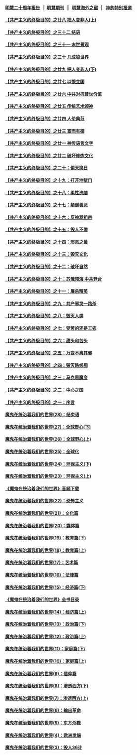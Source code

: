 #### [明慧二十周年报告](https://github.com/gfw-breaker/mh-reports/blob/master/README.md?t=07181836) &nbsp;&nbsp;|&nbsp;&nbsp;[明慧期刊](https://github.com/gfw-breaker/mh-qikan) &nbsp;&nbsp;|&nbsp;&nbsp; [明慧海外之窗](https://github.com/gfw-breaker/mh-news/blob/master/README.md?t=07181836) &nbsp;&nbsp;|&nbsp;&nbsp; [神韵特别报道](https://github.com/gfw-breaker/mh-news/blob/master/shenyun.md?t=07181836) 

#### [【共产主义的终极目的】之廿八 把人变非人(上)](../pages/nsc422/n11340492.md?t=07181836) 

#### [【共产主义的终极目的】之三十二 结语](../pages/nsc422/n11360535.md?t=07181836) 

#### [【共产主义的终极目的】之三十一 末世景观](../pages/nsc422/n11351129.md?t=07181836) 

#### [【共产主义的终极目的】之三十 几成狼世界](../pages/nsc422/n11348280.md?t=07181836) 

#### [【共产主义的终极目的】之廿九 把人变非人(下)](../pages/nsc422/n11344140.md?t=07181836) 

#### [【共产主义的终极目的】之廿七 以恨立国](../pages/nsc422/n11336944.md?t=07181836) 

#### [【共产主义的终极目的】之廿六 中共对抗普世价值](../pages/nsc422/n11324785.md?t=07181836) 

#### [【共产主义的终极目的】之廿五 传统艺术颂神](../pages/nsc422/n11296396.md?t=07181836) 

#### [【共产主义的终极目的】之廿四 人伦典范](../pages/nsc422/n11296397.md?t=07181836) 

#### [【共产主义的终极目的】之廿三 富而有德](../pages/nsc422/n11283598.md?t=07181836) 

#### [【共产主义的终极目的】之廿一 神传语言文字](../pages/nsc422/n11263265.md?t=07181836) 

#### [【共产主义的终极目的】之廿二 破坏修炼文化](../pages/nsc422/n11245728.md?t=07181836) 

#### [【共产主义的终极目的】之二十：偷天换日](../pages/nsc422/n11238846.md?t=07181836) 

#### [【共产主义的终极目的】之十九：打开地狱门](../pages/nsc422/n11206376.md?t=07181836) 

#### [【共产主义的终极目的】之十八：柔性洗脑](../pages/nsc422/n11199994.md?t=07181836) 

#### [【共产主义的终极目的】之十七：颠倒善恶](../pages/nsc422/n11179782.md?t=07181836) 

#### [【共产主义的终极目的】之十六：反神骂祖宗](../pages/nsc422/n11166798.md?t=07181836) 

#### [【共产主义的终极目的】之十五：毁人不倦](../pages/nsc422/n11166792.md?t=07181836) 

#### [【共产主义的终极目的】之十四：邪恶之最](../pages/nsc422/n11150249.md?t=07181836) 

#### [【共产主义的终极目的】之十三：毁灭文化](../pages/nsc422/n11135227.md?t=07181836) 

#### [【共产主义的终极目的】之十二：破坏自然](../pages/nsc422/n11135214.md?t=07181836) 

#### [【共产主义的终极目的】之十：苏俄预演 中共登台](../pages/nsc422/n11118424.md?t=07181836) 

#### [【共产主义的终极目的】之十一：屠杀精英](../pages/nsc422/n11118442.md?t=07181836) 

#### [【共产主义的终极目的】之九：共产邪灵一路杀](../pages/nsc422/n11114139.md?t=07181836) 

#### [【共产主义的终极目的】之八：毁灭人类](../pages/nsc422/n11108503.md?t=07181836) 

#### [【共产主义的终极目的】之七：受苦的还是工农](../pages/nsc422/n11101809.md?t=07181836) 

#### [【共产主义的终极目的】之六：甜头和苦头](../pages/nsc422/n11096971.md?t=07181836) 

#### [【共产主义的终极目的】之五：万变不离其邪](../pages/nsc422/n11091285.md?t=07181836) 

#### [【共产主义的终极目的】之四：毁灭路线图](../pages/nsc422/n11086284.md?t=07181836) 

#### [【共产主义的终极目的】之三：马克思魔变](../pages/nsc422/n11061941.md?t=07181836) 

#### [【共产主义的终极目的】之二：中心之国](../pages/nsc422/n11047728.md?t=07181836) 

#### [【共产主义的终极目的】之一：序言](../pages/nsc422/n11086077.md?t=07181836) 

#### [魔鬼在统治着我们的世界(28)：结束语](../pages/nsc422/n10936246.md?t=07181836) 

#### [魔鬼在统治着我们的世界(27)：全球野心(下)](../pages/nsc422/n10928319.md?t=07181836) 

#### [魔鬼在统治着我们的世界(26)：全球野心(上)](../pages/nsc422/n10900318.md?t=07181836) 

#### [魔鬼在统治着我们的世界(25)：全球化](../pages/nsc422/n10788205.md?t=07181836) 

#### [魔鬼在统治着我们的世界(24)：环保主义(下)](../pages/nsc422/n10695307.md?t=07181836) 

#### [魔鬼在统治着我们的世界(23)：环保主义(上)](../pages/nsc422/n10688613.md?t=07181836) 

#### [《魔鬼在统治着我们的世界》音频下载](../pages/nsc422/n10635553.md?t=07181836) 

#### [魔鬼在统治着我们的世界(22)：恐怖主义](../pages/nsc422/n10614727.md?t=07181836) 

#### [魔鬼在统治着我们的世界(21)：文化篇](../pages/nsc422/n10597706.md?t=07181836) 

#### [魔鬼在统治着我们的世界(20)：媒体篇](../pages/nsc422/n10586579.md?t=07181836) 

#### [魔鬼在统治着我们的世界(19)：教育篇(下)](../pages/nsc422/n10564808.md?t=07181836) 

#### [魔鬼在统治着我们的世界(18)：教育篇(上)](../pages/nsc422/n10526970.md?t=07181836) 

#### [魔鬼在统治着我们的世界(17)：艺术篇](../pages/nsc422/n10499093.md?t=07181836) 

#### [魔鬼在统治着我们的世界(16)：法律篇](../pages/nsc422/n10485969.md?t=07181836) 

#### [魔鬼在统治着我们的世界(15)：经济篇(下)](../pages/nsc422/n10469975.md?t=07181836) 

#### [《魔鬼在统治着我们的世界》全书目录](../pages/nsc422/n10464261.md?t=07181836) 

#### [魔鬼在统治着我们的世界(14)：经济篇(上)](../pages/nsc422/n10457370.md?t=07181836) 

#### [魔鬼在统治着我们的世界(13)：政治篇(下)](../pages/nsc422/n10448270.md?t=07181836) 

#### [魔鬼在统治着我们的世界(12)：政治篇(上)](../pages/nsc422/n10444576.md?t=07181836) 

#### [魔鬼在统治着我们的世界(11)：家庭篇(下)](../pages/nsc422/n10440961.md?t=07181836) 

#### [魔鬼在统治着我们的世界(10)：家庭篇(上)](../pages/nsc422/n10435448.md?t=07181836) 

#### [魔鬼在统治着我们的世界(9)：信仰篇](../pages/nsc422/n10432159.md?t=07181836) 

#### [魔鬼在统治着我们的世界(8)：渗透西方(下)](../pages/nsc422/n10429603.md?t=07181836) 

#### [魔鬼在统治着我们的世界(7)：渗透西方(上)](../pages/nsc422/n10426013.md?t=07181836) 

#### [魔鬼在统治着我们的世界(6)：输出革命](../pages/nsc422/n10421536.md?t=07181836) 

#### [魔鬼在统治着我们的世界(5)：东方杀戮](../pages/nsc422/n10417707.md?t=07181836) 

#### [魔鬼在统治着我们的世界(4)：欧洲发端](../pages/nsc422/n10414890.md?t=07181836) 

#### [魔鬼在统治着我们的世界(3)：毁人36计](../pages/nsc422/n10411583.md?t=07181836) 

